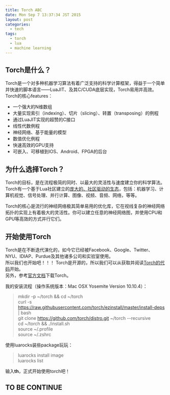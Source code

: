```yaml
---
title: Torch ABC
date: Mon Sep 7 13:37:34 JST 2015
layout: post
categories:
  - tech
tags:
  - torch
  - lua
  - machine learning
---
```

## Torch是什么？
Torch是一个对多种机器学习算法有着广泛支持的科学计算框架，得益于一个简单并快速的脚本语言——LuaJIT、及其C/CUDA底层实现，Torch易用并高效。  
Torch的核心features：  

* 一个强大的N维数组
* 大量实现索引（indexing）、切片（slicing）、转置（transposing）的例程
* 通过LuaJIT实现的超赞的C接口
* 线性代数例程
* 神经网络、基于能量的模型
* 数值优化例程
* 快速高效的GPU支持
* 可嵌入、可移植到IOS、Android、FPGA的后台

## 为什么选择Torch？
Torch的目标，是在流程极简的同时、以最大的灵活性与速度建立你的科学算法。  
Torch有一个基于Lua社区建立的[庞大的、社区驱动的生态](https://github.com/torch/torch7/wiki/Cheatsheet)，包括：机器学习、计算机视觉、信号处理、并行计算、图像、视频、音频、网络，等等。  

Torch的核心是流行的神经网络极其简单易用的优化库，它在视线复杂的神经网络拓扑的实现上有着极大的灵活性。你可以建立任意的神经网络图，并使用CPU和GPU等高效的方式并行它们。  

## 开始使用Torch
Torch是在不断迭代演化的，如今它已经被Facebook、Google、Twitter、NYU、IDIAP、Purdue及其他诸多公司和实验室使用。  
所以我们也开始吧！！！ 
Torch是开源的，所以我们可以从获取并阅读[Torch的代码](https://github.com/torch/torch7)开始。  
另外，参考[官方文档](http://torch.ch/docs/getting-started.html)下载Torch。  

我的安装流程（操作系统版本：Mac OSX Yosemite Version 10.10.4）：  

> mkdir -p ~/torch && cd ~/torch  
> curl -s https://raw.githubusercontent.com/torch/ezinstall/master/install-deps | bash  
> git clone https://github.com/torch/distro.git ~/torch --recursive  
> cd ~/torch && ./install.sh  
> source ~/.profile  
> source ~/.zshrc  


使用luarocks装些package玩玩：  

> luarocks install image  
> luarocks list  


输入**th**，正式开始使用torch吧！  

## TO BE CONTINUE
